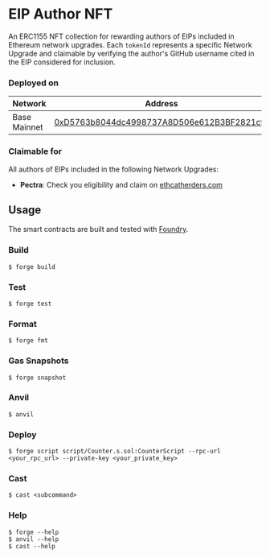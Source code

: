 # EIP Author NFT

An ERC1155 NFT collection for rewarding authors of EIPs included in Ethereum network upgrades. Each `tokenId` represents a specific Network Upgrade and claimable by verifying the author's GitHub username cited in the EIP considered for inclusion.

### Deployed on

| Network | Address |
| ------- | ------- |
| Base Mainnet | [0xD5763b8044dc4998737A8D506e612B3BF2821cf9](https://basescan.org/token/0xd5763b8044dc4998737a8d506e612b3bf2821cf9) |


### Claimable for
All authors of EIPs included in the following Network Upgrades:
- **Pectra**: Check you eligibility and claim on [ethcatherders.com](https://www.ethcatherders.com/upgrades/pectra)

## Usage

The smart contracts are built and tested with [Foundry](https://book.getfoundry.sh/).

### Build

```shell
$ forge build
```

### Test

```shell
$ forge test
```

### Format

```shell
$ forge fmt
```

### Gas Snapshots

```shell
$ forge snapshot
```

### Anvil

```shell
$ anvil
```

### Deploy

```shell
$ forge script script/Counter.s.sol:CounterScript --rpc-url <your_rpc_url> --private-key <your_private_key>
```

### Cast

```shell
$ cast <subcommand>
```

### Help

```shell
$ forge --help
$ anvil --help
$ cast --help
```
